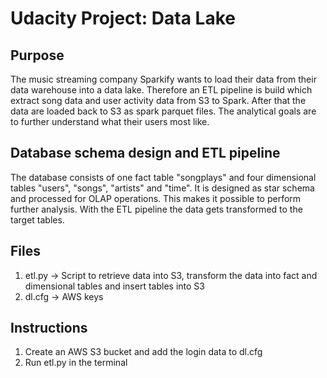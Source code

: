 # Udacity Project: Data Lake

## Purpose
The music streaming company Sparkify wants to load their data from their data warehouse into a data lake.
Therefore an ETL pipeline is build which extract song data and user activity data from S3 to Spark.
After that the data are loaded back to S3 as spark parquet files.
The analytical goals are to further understand what their users most like.

## Database schema design and ETL pipeline
The database consists of one fact table "songplays" and four dimensional tables "users", "songs", "artists" and "time".
It is designed as star schema and processed for OLAP operations.
This makes it possible to perform further analysis.
With the ETL pipeline the data gets transformed to the target tables. 

## Files
1. etl.py -> Script to retrieve data into S3, transform the data into fact and dimensional tables and insert tables into S3
2. dl.cfg -> AWS keys

## Instructions
1. Create an AWS S3 bucket and add the login data to dl.cfg
2. Run etl.py in the terminal


